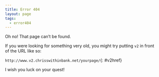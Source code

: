 ```yaml
---
title: Error 404
layout: page
tags:
  - error404
---
```

Oh no! That page can’t be found.

If you were looking for something very old, you might try putting `v2` in front of the URL like so:

`http://www.v2.chrisswithinbank.net/yourpage/`{: #v2href}

I wish you luck on your quest!

<script type="text/javascript">
  function updateHREF () {
    var path = window.location.pathname;
    var target = document.getElementById('v2href');
    target.innerText = 'http://www.v2.chrisswithinbank.net' + path;
  }
  updateHREF();
</script>
